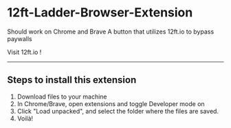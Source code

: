 # 12ft-Ladder-Browser-Extension
Should work on Chrome and Brave
A button that utilizes 12ft.io to bypass paywalls

Visit 12ft.io !

-------------------------------
Steps to install this extension
-------------------------------
1. Download files to your machine
2. In Chrome/Brave, open extensions and toggle Developer mode on
3. Click "Load unpacked", and select the folder where the files are saved.
4. Voilà!
